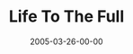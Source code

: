 ---
layout: message
category: message
series: "The Life"
title: "Life To The Full"
date: 2005-03-26-00-00
message_id: 127
audio: "http://s3.amazonaws.com/crossroads-media/message/audio/The_Life_05_03-26-05_Life_to_the_Full.mp3"
audio-duration: "35:20"
explicit: false
---
